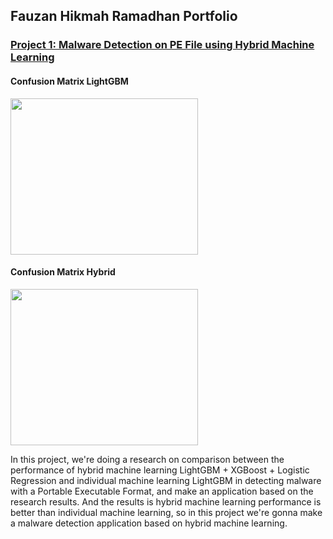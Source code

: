 ## Fauzan Hikmah Ramadhan Portfolio

### [Project 1: Malware Detection on PE File using Hybrid Machine Learning](https://github.com/fauzan923/Malware-Detection-on-PE-File-using-Machine-Learning)

#### Confusion Matrix LightGBM 
<img src="https://github.com/fauzan923/Malware-Detection-on-PE-File-using-Machine-Learning/blob/main/Pictures/sns_LGBM.png" width="300" height="250">

#### Confusion Matrix Hybrid
<img src="https://github.com/fauzan923/Malware-Detection-on-PE-File-using-Machine-Learning/blob/main/Pictures/sns_Hybrid.png" width="300" height="250">

In this project, we're doing a research on comparison between the performance of hybrid machine learning LightGBM + XGBoost + Logistic Regression and individual machine learning LightGBM in detecting malware with a Portable Executable Format, and make an application based on the research results. And the results is hybrid machine learning performance is better than individual machine learning, so in this project we're gonna make a malware detection application based on hybrid machine learning.
